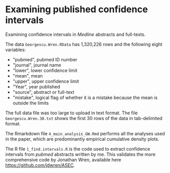 # Examining published confidence intervals
Examining confidence intervals in _Medline_ abstracts and full-texts.

The data `Georgescu.Wren.RData` has 1,320,226 rows and the following eight variables:
* "pubmed", pubmed ID number 
* "journal", journal name
* "lower", lower confidence limit  
* "mean", mean    
* "upper", upper confidence limit   
* "Year", year published    
* "source", abstract or full-text
* "mistake", logical flag of whether it is a mistake because the mean is outside the limits

The full data file was too large to upload in text format. The file `Georgescu.Wren.30.txt` shows the first 30 rows of the data in tab-delimited format.

The Rmarkdown file `4_main_analysis_GW.Rmd` performs all the analyses used in the paper, which are predominantly empirical cumulative density plots.

The R file `1_find.intervals.R` is the code used to extract confidence intervals from _pubmed_ abstracts written by me. This validates the more comprehensive code by Jonathan Wren, available here https://github.com/jdwren/ASEC.
